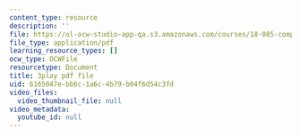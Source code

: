 ```yaml
---
content_type: resource
description: ''
file: https://ol-ocw-studio-app-qa.s3.amazonaws.com/courses/18-085-computational-science-and-engineering-i-fall-2008/6165047ebb6c1a6c4b79b04f6d54c3fd_28tqrlZSMhk.pdf
file_type: application/pdf
learning_resource_types: []
ocw_type: OCWFile
resourcetype: Document
title: 3play pdf file
uid: 6165047e-bb6c-1a6c-4b79-b04f6d54c3fd
video_files:
  video_thumbnail_file: null
video_metadata:
  youtube_id: null
---
```

